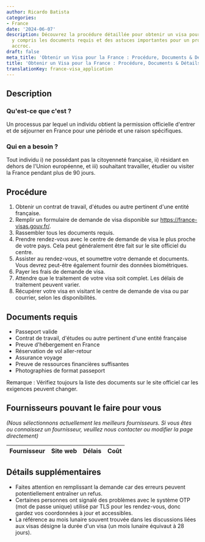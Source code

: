 ```yaml
---
author: Ricardo Batista
categories:
- France
date: '2024-06-07'
description: Découvrez la procédure détaillée pour obtenir un visa pour la France,
  y compris les documents requis et des astuces importantes pour un processus sans
  accroc.
draft: false
meta_title: 'Obtenir un Visa pour la France : Procédure, Documents & Détails'
title: 'Obtenir un Visa pour la France : Procédure, Documents & Détails'
translationKey: france-visa_application
---
```



## Description
### Qu'est-ce que c'est ?
Un processus par lequel un individu obtient la permission officielle d'entrer et de séjourner en France pour une période et une raison spécifiques.
### Qui en a besoin ?
Tout individu i) ne possédant pas la citoyenneté française, ii) résidant en dehors de l'Union européenne, et iii) souhaitant travailler, étudier ou visiter la France pendant plus de 90 jours.

## Procédure
1. Obtenir un contrat de travail, d'études ou autre pertinent d'une entité française.
2. Remplir un formulaire de demande de visa disponible sur https://france-visas.gouv.fr/.
3. Rassembler tous les documents requis.
4. Prendre rendez-vous avec le centre de demande de visa le plus proche de votre pays. Cela peut généralement être fait sur le site officiel du centre.
5. Assister au rendez-vous, et soumettre votre demande et documents. Vous devrez peut-être également fournir des données biométriques.
6. Payer les frais de demande de visa.
7. Attendre que le traitement de votre visa soit complet. Les délais de traitement peuvent varier.
8. Récupérer votre visa en visitant le centre de demande de visa ou par courrier, selon les disponibilités.

## Documents requis
- Passeport valide
- Contrat de travail, d'études ou autre pertinent d'une entité française
- Preuve d'hébergement en France
- Réservation de vol aller-retour
- Assurance voyage
- Preuve de ressources financières suffisantes
- Photographies de format passeport

Remarque : Vérifiez toujours la liste des documents sur le site officiel car les exigences peuvent changer.

## Fournisseurs pouvant le faire pour vous

_(Nous sélectionnons actuellement les meilleurs fournisseurs. Si vous êtes ou connaissez un fournisseur, veuillez nous contacter ou modifier la page directement)_

| Fournisseur     |     Site web    |     Délais       |       Coût       |
| --------------- | --------------- |  :-------------: | :-------------: |

## Détails supplémentaires
- Faites attention en remplissant la demande car des erreurs peuvent potentiellement entraîner un refus.
- Certaines personnes ont signalé des problèmes avec le système OTP (mot de passe unique) utilisé par TLS pour les rendez-vous, donc gardez vos coordonnées à jour et accessibles.
- La référence au mois lunaire souvent trouvée dans les discussions liées aux visas désigne la durée d'un visa (un mois lunaire équivaut à 28 jours).